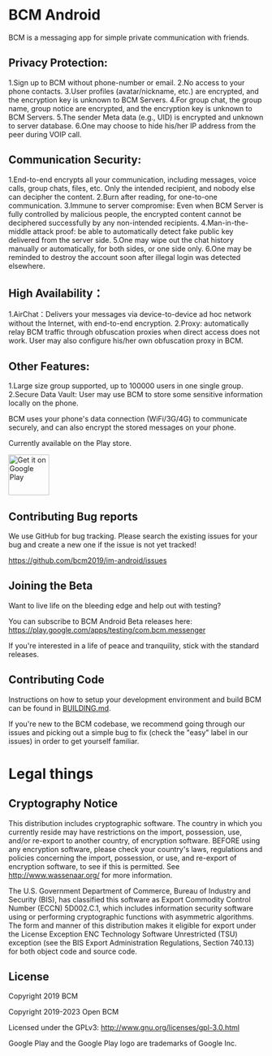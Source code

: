 # BCM Android 

BCM is a messaging app for simple private communication with friends.

Privacy Protection:
--------------------
1.Sign up to BCM without phone-number or email.
2.No access to your phone contacts.
3.User profiles (avatar/nickname, etc.) are encrypted, and the encryption key is unknown to BCM Servers.
4.For group chat, the group name, group notice are encrypted, and the encryption key is unknown to BCM Servers.
5.The sender Meta data (e.g., UID) is encrypted and unknown to server database.
6.One may choose to hide his/her IP address from the peer during VOIP call.

Communication Security:
-----------------------
1.End-to-end encrypts all your communication, including messages, voice calls, group chats, files, etc. Only the intended recipient, and nobody else can decipher the content. 
2.Burn after reading, for one-to-one communication.
3.Immune to server compromise: Even when BCM Server is fully controlled by malicious people, the encrypted content cannot be deciphered successfully by any non-intended recipients.
4.Man-in-the-middle attack proof: be able to automatically detect fake public key delivered from the server side.
5.One may wipe out the chat history manually or automatically, for both sides, or one side only.
6.One may be reminded to destroy the account soon after illegal login was detected elsewhere.

High Availability：
-------------------
1.AirChat：Delivers your messages via device-to-device ad hoc network without the Internet, with end-to-end encryption.
2.Proxy: automatically relay BCM traffic through obfuscation proxies when direct access does not work. User may also configure his/her own obfuscation proxy in BCM.

Other Features:
----------------
1.Large size group supported, up to 100000 users in one single group.
2.Secure Data Vault: User may use BCM to store some sensitive information locally on the phone.

BCM uses your phone's data connection (WiFi/3G/4G) to communicate securely, and can also encrypt the stored messages on your phone.

Currently available on the Play store.

<a href='https://play.google.com/store/apps/details?id=com.bcm.messenger'><img alt='Get it on Google Play' src='https://play.google.com/intl/en_us/badges/images/generic/en_badge_web_generic.png' height='80px'/></a>

## Contributing Bug reports
We use GitHub for bug tracking. Please search the existing issues for your bug and create a new one if the issue is not yet tracked!

https://github.com/bcm2019/im-android/issues

## Joining the Beta
Want to live life on the bleeding edge and help out with testing?

You can subscribe to BCM Android Beta releases here:
https://play.google.com/apps/testing/com.bcm.messenger
 
If you're interested in a life of peace and tranquility, stick with the standard releases.

## Contributing Code
Instructions on how to setup your development environment and build BCM can be found in  [BUILDING.md](https://github.com/bcm2019/im-android/master/BUILDING.md).

If you're new to the BCM codebase, we recommend going through our issues and picking out a simple bug to fix (check the "easy" label in our issues) in order to get yourself familiar. 

# Legal things
## Cryptography Notice

This distribution includes cryptographic software. The country in which you currently reside may have restrictions on the import, possession, use, and/or re-export to another country, of encryption software.
BEFORE using any encryption software, please check your country's laws, regulations and policies concerning the import, possession, or use, and re-export of encryption software, to see if this is permitted.
See <http://www.wassenaar.org/> for more information.

The U.S. Government Department of Commerce, Bureau of Industry and Security (BIS), has classified this software as Export Commodity Control Number (ECCN) 5D002.C.1, which includes information security software using or performing cryptographic functions with asymmetric algorithms.
The form and manner of this distribution makes it eligible for export under the License Exception ENC Technology Software Unrestricted (TSU) exception (see the BIS Export Administration Regulations, Section 740.13) for both object code and source code.

## License

Copyright 2019 BCM

Copyright 2019-2023 Open BCM

Licensed under the GPLv3: http://www.gnu.org/licenses/gpl-3.0.html

Google Play and the Google Play logo are trademarks of Google Inc.